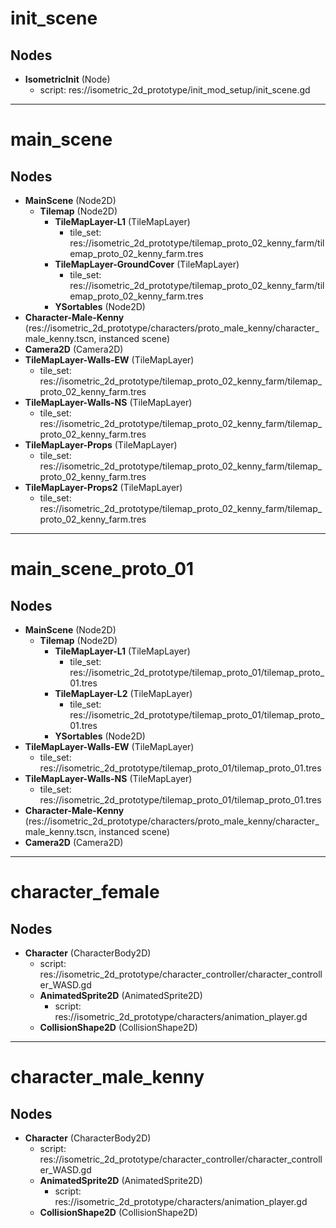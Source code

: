 # init_scene
## Nodes
- **IsometricInit** (Node)
  - script: res://isometric_2d_prototype/init_mod_setup/init_scene.gd


---

# main_scene
## Nodes
- **MainScene** (Node2D)
  - **Tilemap** (Node2D)
    - **TileMapLayer-L1** (TileMapLayer)
      - tile_set: res://isometric_2d_prototype/tilemap_proto_02_kenny_farm/tilemap_proto_02_kenny_farm.tres
    - **TileMapLayer-GroundCover** (TileMapLayer)
      - tile_set: res://isometric_2d_prototype/tilemap_proto_02_kenny_farm/tilemap_proto_02_kenny_farm.tres
    - **YSortables** (Node2D)
- **Character-Male-Kenny** (res://isometric_2d_prototype/characters/proto_male_kenny/character_male_kenny.tscn, instanced scene)
- **Camera2D** (Camera2D)
- **TileMapLayer-Walls-EW** (TileMapLayer)
  - tile_set: res://isometric_2d_prototype/tilemap_proto_02_kenny_farm/tilemap_proto_02_kenny_farm.tres
- **TileMapLayer-Walls-NS** (TileMapLayer)
  - tile_set: res://isometric_2d_prototype/tilemap_proto_02_kenny_farm/tilemap_proto_02_kenny_farm.tres
- **TileMapLayer-Props** (TileMapLayer)
  - tile_set: res://isometric_2d_prototype/tilemap_proto_02_kenny_farm/tilemap_proto_02_kenny_farm.tres
- **TileMapLayer-Props2** (TileMapLayer)
  - tile_set: res://isometric_2d_prototype/tilemap_proto_02_kenny_farm/tilemap_proto_02_kenny_farm.tres


---

# main_scene_proto_01
## Nodes
- **MainScene** (Node2D)
  - **Tilemap** (Node2D)
    - **TileMapLayer-L1** (TileMapLayer)
      - tile_set: res://isometric_2d_prototype/tilemap_proto_01/tilemap_proto_01.tres
    - **TileMapLayer-L2** (TileMapLayer)
      - tile_set: res://isometric_2d_prototype/tilemap_proto_01/tilemap_proto_01.tres
    - **YSortables** (Node2D)
- **TileMapLayer-Walls-EW** (TileMapLayer)
  - tile_set: res://isometric_2d_prototype/tilemap_proto_01/tilemap_proto_01.tres
- **TileMapLayer-Walls-NS** (TileMapLayer)
  - tile_set: res://isometric_2d_prototype/tilemap_proto_01/tilemap_proto_01.tres
- **Character-Male-Kenny** (res://isometric_2d_prototype/characters/proto_male_kenny/character_male_kenny.tscn, instanced scene)
- **Camera2D** (Camera2D)


---

# character_female
## Nodes
- **Character** (CharacterBody2D)
  - script: res://isometric_2d_prototype/character_controller/character_controller_WASD.gd
  - **AnimatedSprite2D** (AnimatedSprite2D)
    - script: res://isometric_2d_prototype/characters/animation_player.gd
  - **CollisionShape2D** (CollisionShape2D)


---

# character_male_kenny
## Nodes
- **Character** (CharacterBody2D)
  - script: res://isometric_2d_prototype/character_controller/character_controller_WASD.gd
  - **AnimatedSprite2D** (AnimatedSprite2D)
    - script: res://isometric_2d_prototype/characters/animation_player.gd
  - **CollisionShape2D** (CollisionShape2D)
